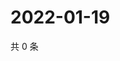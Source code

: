 # 2022-01-19

共 0 条

<!-- BEGIN WEIBO -->
<!-- 最后更新时间 Wed Jan 19 2022 23:00:52 GMT+0800 (China Standard Time) -->

<!-- END WEIBO -->
